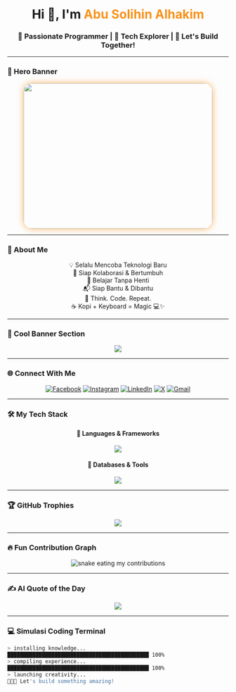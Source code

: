 <!-- 🌟 SUPER README BY ABU SOLIHIN ALHAKIM 🌟 -->

<h1 align="center">Hi 👋, I'm <span style="color:#F7931E;">Abu Solihin Alhakim</span></h1>
<h3 align="center">🚀 Passionate Programmer | 🔭 Tech Explorer | 🤝 Let's Build Together!</h3>

---

### 🎥 Hero Banner
<div align="center">
  <img src="https://media.giphy.com/media/qgQUggAC3Pfv687qPC/giphy.gif" height="330" width="430" style="border-radius:20px;box-shadow:0px 0px 15px rgba(247,147,30,0.7);" />
</div>

---

### 🌟 About Me
<div align="center">

💡 Selalu Mencoba Teknologi Baru  
👯 Siap Kolaborasi & Bertumbuh  
🌱 Belajar Tanpa Henti  
📬 Siap Bantu & Dibantu  
💬 Think. Code. Repeat.  
☕ Kopi + Keyboard = Magic 💻✨  

</div>

---

### 🎨 Cool Banner Section
<div align="center">
  <img src="https://capsule-render.vercel.app/api?type=waving&color=0:F7931E,100:FF0080&height=120&section=header&text=Let's%20Code%20the%20Future!&fontSize=30&fontColor=ffffff&animation=twinkling" />
</div>

---

### 🌐 Connect With Me
<div align="center">

[![Facebook](https://img.shields.io/badge/Facebook-%231877F2?style=for-the-badge&logo=facebook&logoColor=white)](https://facebook.com/Haakiim)
[![Instagram](https://img.shields.io/badge/Instagram-%23E4405F?style=for-the-badge&logo=instagram&logoColor=white)](https://instagram.com/fhkimm_)
[![LinkedIn](https://img.shields.io/badge/LinkedIn-%230077B5?style=for-the-badge&logo=linkedin&logoColor=white)](https://linkedin.com/in/Abu%20Solihin%20Alhakim)
[![X](https://img.shields.io/badge/Twitter-%23000000?style=for-the-badge&logo=x&logoColor=white)](https://x.com/likeprogramm)
[![Gmail](https://img.shields.io/badge/Gmail-D14836?style=for-the-badge&logo=gmail&logoColor=white)](mailto:hakimxiao4@gmail.com)

</div>

---

### 🛠️ My Tech Stack
<div align="center">

#### 🧠 Languages & Frameworks  
<img src="https://skillicons.dev/icons?i=js,ts,dart,python,php,html,css,tailwind,sass,flutter,laravel,nextjs,threejs,vite" />

#### 💾 Databases & Tools  
<img src="https://skillicons.dev/icons?i=mysql,postgres,mongodb,sqlite,prisma,firebase,vercel,git,figma,blender,appwrite" />

</div>

---

### 🏆 GitHub Trophies
<div align="center">
  <img src="https://github-profile-trophy.vercel.app/?username=hakimxiao&theme=onedark&margin-w=15&margin-h=15&no-frame=true" />
</div>

---

### 🔥 Fun Contribution Graph
<div align="center">
<picture>
  <source media="(prefers-color-scheme: dark)" srcset="https://raw.githubusercontent.com/hakimxiao/hakimxiao/output/snake.svg">
  <img alt="snake eating my contributions" src="https://raw.githubusercontent.com/hakimxiao/hakimxiao/output/snake.svg">
</picture>
</div>

---

### ✍️ AI Quote of the Day
<div align="center">
  <img src="https://quotes-github-readme.vercel.app/api?type=horizontal&theme=radical" />
</div>

---

### 💻 Simulasi Coding Terminal
```bash
> installing knowledge...
█████████████████████████████████████████████ 100%
> compiling experience...
█████████████████████████████████████████████ 100%
> launching creativity...
🚀🚀🚀 Let's build something amazing!
